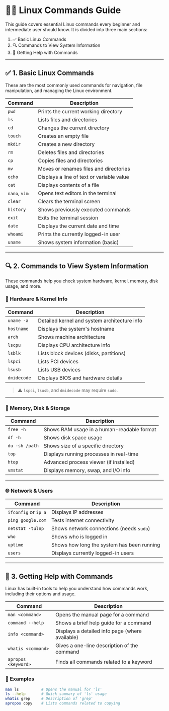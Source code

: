 # 🧑‍💻 Linux Commands Guide

This guide covers essential Linux commands every beginner and intermediate user should know. It is divided into three main sections:

1. ✅ Basic Linux Commands  
2. 🔍 Commands to View System Information  
3. 📘 Getting Help with Commands  

---

## ✅ 1. Basic Linux Commands

These are the most commonly used commands for navigation, file manipulation, and managing the Linux environment.

| Command | Description |
|--------|-------------|
| `pwd` | Prints the current working directory |
| `ls` | Lists files and directories |
| `cd` | Changes the current directory |
| `touch` | Creates an empty file |
| `mkdir` | Creates a new directory |
| `rm` | Deletes files and directories |
| `cp` | Copies files and directories |
| `mv` | Moves or renames files and directories |
| `echo` | Displays a line of text or variable value |
| `cat` | Displays contents of a file |
| `nano`, `vim` | Opens text editors in the terminal |
| `clear` | Clears the terminal screen |
| `history` | Shows previously executed commands |
| `exit` | Exits the terminal session |
| `date` | Displays the current date and time |
| `whoami` | Prints the currently logged-in user |
| `uname` | Shows system information (basic) |

---

## 🔍 2. Commands to View System Information

These commands help you check system hardware, kernel, memory, disk usage, and more.

### 🔧 Hardware & Kernel Info

| Command | Description |
|--------|-------------|
| `uname -a` | Detailed kernel and system architecture info |
| `hostname` | Displays the system's hostname |
| `arch` | Shows machine architecture |
| `lscpu` | Displays CPU architecture info |
| `lsblk` | Lists block devices (disks, partitions) |
| `lspci` | Lists PCI devices |
| `lsusb` | Lists USB devices |
| `dmidecode` | Displays BIOS and hardware details |

> ⚠️ `lspci`, `lsusb`, and `dmidecode` may require `sudo`.

---

### 💾 Memory, Disk & Storage

| Command | Description |
|--------|-------------|
| `free -h` | Shows RAM usage in a human-readable format |
| `df -h` | Shows disk space usage |
| `du -sh /path` | Shows size of a specific directory |
| `top` | Displays running processes in real-time |
| `htop` | Advanced process viewer (if installed) |
| `vmstat` | Displays memory, swap, and I/O info |

---

### 🌐 Network & Users

| Command | Description |
|--------|-------------|
| `ifconfig` or `ip a` | Displays IP addresses |
| `ping google.com` | Tests internet connectivity |
| `netstat -tulnp` | Shows network connections (needs `sudo`) |
| `who` | Shows who is logged in |
| `uptime` | Shows how long the system has been running |
| `users` | Displays currently logged-in users |

---

## 📘 3. Getting Help with Commands

Linux has built-in tools to help you understand how commands work, including their options and usage.

| Command | Description |
|--------|-------------|
| `man <command>` | Opens the manual page for a command |
| `command --help` | Shows a brief help guide for a command |
| `info <command>` | Displays a detailed info page (where available) |
| `whatis <command>` | Gives a one-line description of the command |
| `apropos <keyword>` | Finds all commands related to a keyword |

### 📝 Examples

```bash
man ls          # Opens the manual for 'ls'
ls --help       # Quick summary of 'ls' usage
whatis grep     # Description of 'grep'
apropos copy    # Lists commands related to copying
